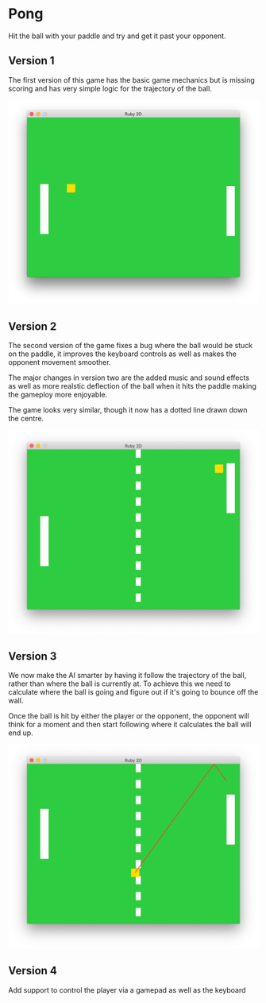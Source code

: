 # Pong

Hit the ball with your paddle and try and get it past your opponent.

## Version 1

The first version of this game has the basic game mechanics but is missing scoring and has very simple logic for the trajectory of the ball.

![game v1 screenshot](screenshot_v1.png)

## Version 2

The second version of the game fixes a bug where the ball would be stuck on the paddle, it improves the keyboard controls as well as makes the opponent movement smoother.

The major changes in version two are the added music and sound effects as well as more realstic deflection of the ball when it hits the paddle making the gameploy more enjoyable.

The game looks very similar, though it now has a dotted line drawn down the centre.

![game v2 screenshot](screenshot_v2.png)


## Version 3

We now make the AI smarter by having it follow the trajectory of the ball, rather than where the ball is currently at. To achieve this we need to calculate where the ball is going and figure out if it's going to bounce off the wall.

Once the ball is hit by either the player or the opponent, the opponent will think for a moment and then start following where it calculates the ball will end up.

![game v3 screenshot](screenshot_v3.png)


## Version 4

Add support to control the player via a gamepad as well as the keyboard
